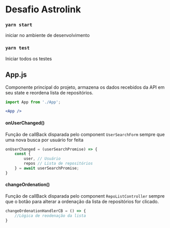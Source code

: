 # Desafio Astrolink

### `yarn start`

iniciar no ambiente de desenvolvimento

### `yarn test`

Iniciar todos os testes

## App.js
Componente principal do projeto, armazena os dados recebidos da API em seu state e reordena lista de repositórios.
```js static
import App from './App';
```
```jsx
<App />
```
#### onUserChanged()
Função de callBack disparada pelo component `UserSearchForm` sempre que uma nova busca por usuário for feita
```js static
onUserChanged = (userSearchPromise) => {
    const { 
        user, // Usuário
        repos // Lista de repositórios
    } = await userSearchPromise;
}
```
#### changeOrdenation()
Função de callBack disparada pelo component `RepoListController` sempre que o botão para alterar a ordenação da lista de repositórios for clicado.
```js static
changeOrdenationHandlerCB = () => {
    //Lógica de reodenação da lista
}
```
